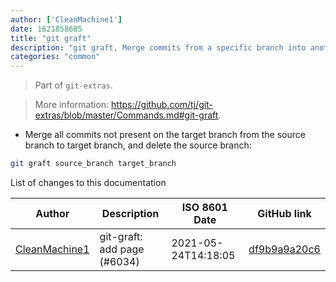 ```yaml
---
author: ['CleanMachine1']
date: 1621858685
title: "git graft"
description: "git graft, Merge commits from a specific branch into another branch and delete the source branch."
categories: "common"
---
```

> Part of `git-extras`.

> More information: <https://github.com/tj/git-extras/blob/master/Commands.md#git-graft>.

- Merge all commits not present on the target branch from the source branch to target branch, and delete the source branch:

```bash
git graft source_branch target_branch
```
List of changes to this documentation


Author | Description | ISO 8601 Date | GitHub link
------|-----|-----|-----
[CleanMachine1](mailto:78213164+CleanMachine1@users.noreply.github.com) | git-graft: add page (#6034) | 2021-05-24T14:18:05 | [df9b9a9a20c6](https://github.com/tldr-pages/tldr/commit/df9b9a9a20c676caedbddd3264c23a491e0cff54)

